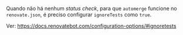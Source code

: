 Quando não há nenhum _status check_, para que `automerge` funcione no `renovate.json`, é preciso configurar `ignoreTests` como `true`.

Ver: https://docs.renovatebot.com/configuration-options/#ignoretests